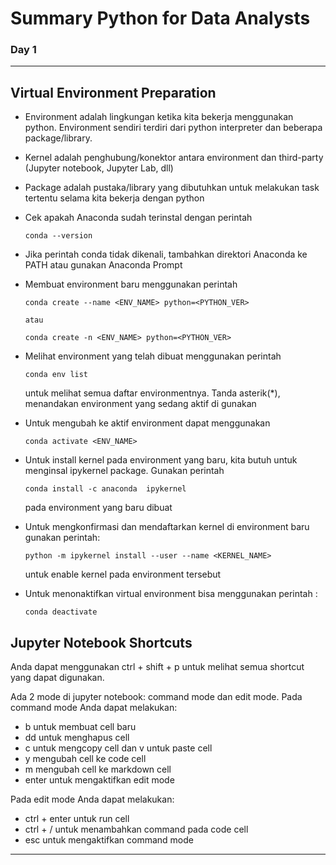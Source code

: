 # Summary Python for Data Analysts
### Day 1
------------------------------

## Virtual Environment Preparation

- Environment adalah lingkungan ketika kita bekerja menggunakan python. Environment sendiri terdiri dari python interpreter dan beberapa package/library. 
- Kernel adalah penghubung/konektor antara environment dan third-party (Jupyter notebook, Jupyter Lab, dll)
- Package adalah pustaka/library yang dibutuhkan untuk melakukan task tertentu selama kita bekerja dengan python
- Cek apakah Anaconda sudah terinstal dengan perintah 
  ```
  conda --version
  ```
- Jika perintah conda tidak dikenali, tambahkan direktori Anaconda ke PATH atau gunakan Anaconda Prompt
- Membuat environment baru menggunakan perintah 
  ```
  conda create --name <ENV_NAME> python=<PYTHON_VER>

  atau 

  conda create -n <ENV_NAME> python=<PYTHON_VER>

  ```
- Melihat environment yang telah dibuat menggunakan perintah 

  ```
  conda env list
  ``` 
  untuk melihat semua daftar environmentnya. Tanda asterik(*), menandakan environment yang sedang aktif di gunakan

- Untuk mengubah ke aktif environment dapat menggunakan 
  ```
  conda activate <ENV_NAME>
  ``` 
- Untuk install kernel pada environment yang baru, kita butuh untuk menginsal ipykernel package. Gunakan perintah 
    ```
    conda install -c anaconda  ipykernel
    ``` 
    pada environment yang baru dibuat

- Untuk mengkonfirmasi dan mendaftarkan kernel di environment baru gunakan perintah:

  
    ```
    python -m ipykernel install --user --name <KERNEL_NAME> 
    ```
    untuk enable kernel pada environment tersebut

- Untuk menonaktifkan virtual environment bisa menggunakan perintah : 
    ```
    conda deactivate
    ```

## Jupyter Notebook Shortcuts
Anda dapat menggunakan ctrl + shift + p untuk melihat semua shortcut yang dapat digunakan.

Ada 2 mode di jupyter notebook: command mode dan edit mode. Pada command mode Anda dapat melakukan:

- b untuk membuat cell baru
- dd untuk menghapus cell
- c untuk mengcopy cell dan v untuk paste cell
- y mengubah cell ke code cell
- m mengubah cell ke markdown cell
- enter untuk mengaktifkan edit mode

Pada edit mode Anda dapat melakukan:

- ctrl + enter untuk run cell
- ctrl + / untuk menambahkan command pada code cell
- esc untuk mengaktifkan command mode

--------------------------------------------------------

